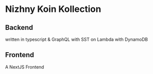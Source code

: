 # Nizhny Koin Kollection

## Backend

written in typescript & GraphQL with SST on Lambda with DynamoDB

## Frontend

A NextJS Frontend
